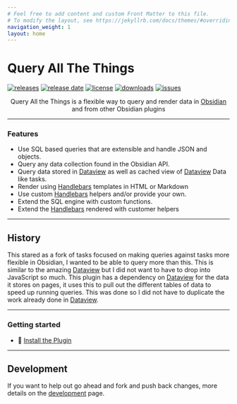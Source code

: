```yaml
---
# Feel free to add content and custom Front Matter to this file.
# To modify the layout, see https://jekyllrb.com/docs/themes/#overriding-theme-defaults
navigation_weight: 1
layout: home
---
```


# Query All The Things

[![releases](https://img.shields.io/github/manifest-json/v/sytone/obsidian-queryallthethings?color=blue)](https://github.com/sytone/obsidian-queryallthethings/releases/latest) [![release date](https://img.shields.io/github/release-date/sytone/obsidian-queryallthethings)](https://github.com/sytone/obsidian-queryallthethings/releases/latest) [![license](https://img.shields.io/github/license/sytone/obsidian-queryallthethings)](https://github.com/sytone/obsidian-queryallthethings/blob/main/LICENSE) [![downloads](https://img.shields.io/github/downloads/sytone/obsidian-queryallthethings/total)](https://github.com/sytone/obsidian-queryallthethings) [![issues](https://img.shields.io/github/issues/sytone/obsidian-queryallthethings)](https://github.com/sytone/obsidian-queryallthethings/issues)

<div align="center">

Query All the Things is a flexible way to query and render data in <a href="https://obsidian.md">Obsidian</a> and from other Obsidian plugins
</div>

---

### Features

- Use SQL based queries that are extensible and handle JSON and objects.
- Query any data collection found in the Obsidian API.
- Query data stored in [Dataview](https://blacksmithgu.github.io/obsidian-dataview/) as well as cached view of [Dataview](https://blacksmithgu.github.io/obsidian-dataview/) Data like tasks.
- Render using [Handlebars](https://handlebarsjs.com/) templates in HTML or Markdown
- Use custom [Handlebars](https://handlebarsjs.com/) helpers and/or provide your own.
- Extend the SQL engine with custom functions.
- Extend the [Handlebars](https://handlebarsjs.com/) rendered with customer helpers

---

## History

This stared as a fork of tasks focused on making queries against tasks more flexible in Obsidian, I wanted to be able to query more than this. This is similar to the amazing [Dataview](https://blacksmithgu.github.io/obsidian-dataview/) but I did not want to have to drop into JavaScript so much. This plugin has a dependency on [Dataview](https://blacksmithgu.github.io/obsidian-dataview/) for the data it stores on pages, it uses this to pull out the different tables of data to speed up running queries. This was done so I did not have to duplicate the work already done in [Dataview](https://blacksmithgu.github.io/obsidian-dataview/).

---

### Getting started

- 🚀 [Install the Plugin](installation.md)

---

## Development

If you want to help out go ahead and fork and push back changes, more details on the [development](development.md) page.
